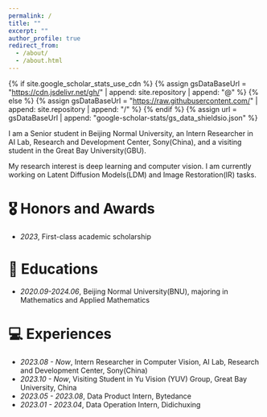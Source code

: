 ```yaml
---
permalink: /
title: ""
excerpt: ""
author_profile: true
redirect_from: 
  - /about/
  - /about.html
---
```


{% if site.google_scholar_stats_use_cdn %}
{% assign gsDataBaseUrl = "https://cdn.jsdelivr.net/gh/" | append: site.repository | append: "@" %}
{% else %}
{% assign gsDataBaseUrl = "https://raw.githubusercontent.com/" | append: site.repository | append: "/" %}
{% endif %}
{% assign url = gsDataBaseUrl | append: "google-scholar-stats/gs_data_shieldsio.json" %}

<span class='anchor' id='about-me'></span>

I am a Senior student in Beijing Normal University, an Intern Researcher in AI Lab, Research and Development Center, Sony(China), and a visiting student in the Great Bay University(GBU).


My research interest is deep learning and computer vision. I am currently working on Latent Diffusion Models(LDM) and Image Restoration(IR) tasks.



# 🎖 Honors and Awards
- *2023*, First-class academic scholarship 


# 📖 Educations
- *2020.09-2024.06*, Beijing Normal University(BNU), majoring in Mathematics and Applied Mathematics


# 💻 Experiences
- *2023.08 - Now*, Intern Researcher in Computer Vision, AI Lab, Research and Development Center, Sony(China)
- *2023.10 - Now*, Visiting Student in Yu Vision (YUV) Group, Great Bay University, China
- *2023.05 - 2023.08*, Data Product Intern, Bytedance
- *2023.01 - 2023.04*, Data Operation Intern, Didichuxing
